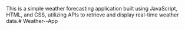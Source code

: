 This is a simple weather forecasting application built using JavaScript, HTML, and CSS, utilizing APIs to retrieve and display real-time weather data.# Weather--App
